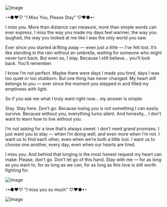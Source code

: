 ![Image](https://github.com/user-attachments/assets/988a6a95-b7c9-4f57-a979-b5046cd08154)

◦•●❤♡ "I Miss You, Please Stay" ♡❤●•◦

I miss you.
More than distance can measure, more than simple words can ever express. I miss the way you made my days feel warmer, the way you laughed, the way you looked at me like I was the only world you saw.

Ever since you started drifting away — even just a little — I’ve felt lost. It’s like standing in the rain without an umbrella, waiting for someone who might never turn back. But even so, I stay. Because I still believe… you’ll look back. You’ll remember.

I know I’m not perfect. Maybe there were days I made you tired, days I was too quiet or too stubborn. But one thing has never changed:
My heart still belongs to you — ever since the moment you stepped in and filled my emptiness with light.

So if you ask me what I truly want right now… my answer is simple:

Stay.
Stay here. Don’t go.
Because losing you is not something I can easily survive. Because without you, everything turns silent. And honestly… I don’t want to learn how to live without you.

I’m not asking for a love that’s always sweet. I don’t need grand promises. I just want you to stay — when I’m doing well, and even more when I’m not. I want us to find each other, even when we’re both a little lost. I want us to choose one another, every day, even when our hearts are tired.

I miss you.
And behind that longing is the most honest request my heart can make:
Please, don’t go. Don’t let go of this hand. Stay with me — for as long as you want to, for as long as we can, for as long as this love is still worth fighting for.

![Image](https://github.com/user-attachments/assets/e39f5e3d-662e-4b23-8ff4-7303bab1d468)

◦•●❤♡ "I miss you so much" ♡❤●•◦

![Image](https://github.com/user-attachments/assets/988a6a95-b7c9-4f57-a979-b5046cd08154)
